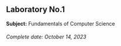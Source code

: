 ## Laboratory No.1
**Subject:** Fundamentals of Computer Science

###### Complete date: October 14, 2023